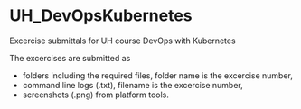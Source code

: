 # UH_DevOpsKubernetes
Excercise submittals for UH course DevOps with Kubernetes

The excercises are submitted as
- folders including the required files, folder name is the excercise number,
- command line logs (.txt), filename is the excercise number,
- screenshots (.png) from platform tools.
